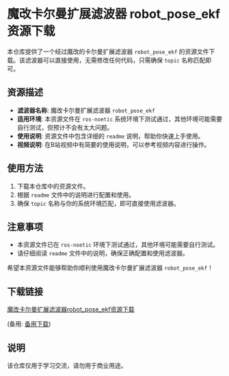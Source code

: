 # 魔改卡尔曼扩展滤波器 robot_pose_ekf 资源下载

本仓库提供了一个经过魔改的卡尔曼扩展滤波器 `robot_pose_ekf` 的资源文件下载。该滤波器可以直接使用，无需修改任何代码，只需确保 `topic` 名称匹配即可。

## 资源描述

- **滤波器名称**: 魔改卡尔曼扩展滤波器 `robot_pose_ekf`
- **适用环境**: 本资源文件在 `ros-noetic` 系统环境下测试通过，其他环境可能需要自行测试，但预计不会有太大问题。
- **使用说明**: 资源文件中包含详细的 `readme` 说明，帮助你快速上手使用。
- **视频说明**: 在B站视频中有简要的使用说明，可以参考视频内容进行操作。

## 使用方法

1. 下载本仓库中的资源文件。
2. 根据 `readme` 文件中的说明进行配置和使用。
3. 确保 `topic` 名称与你的系统环境匹配，即可直接使用滤波器。

## 注意事项

- 本资源文件已在 `ros-noetic` 环境下测试通过，其他环境可能需要自行测试。
- 请仔细阅读 `readme` 文件中的说明，确保正确配置和使用滤波器。

希望本资源文件能够帮助你顺利使用魔改卡尔曼扩展滤波器 `robot_pose_ekf`！

## 下载链接
[魔改卡尔曼扩展滤波器robot_pose_ekf资源下载](https://pan.quark.cn/s/189e0167187c) 

(备用: [备用下载](https://pan.baidu.com/s/1JUSrRi2CKD-6TXDh73T4eg?pwd=1234))

## 说明

该仓库仅用于学习交流，请勿用于商业用途。
